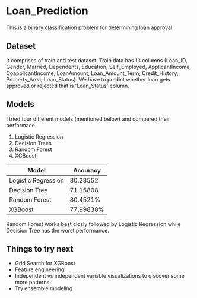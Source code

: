 # Loan_Prediction

This is a binary classification problem for determining loan approval. 

## Dataset
It comprises of train and test dataset. Train data has 13 columns (Loan_ID, Gender, Married, Dependents, Education, Self_Employed, ApplicantIncome, CoapplicantIncome, LoanAmount, Loan_Amount_Term, Credit_History, Property_Area, Loan_Status). We have to predict whether loan gets approved or rejected that is 'Loan_Status' column.

## Models
I tried four different models (mentioned below) and compared their performace. 
1. Logistic Regression
2. Decision Trees
3. Random Forest
4. XGBoost

| Model                | Accuracy      |
| -------------------- | ------------- |
| Logistic Regression  | 80.28552      |
| Decision Tree        | 71.15808      |
| Random Forest        | 80.4521%      |
| XGBoost              | 77.99838%     |

Random Forest works best closly followed by Logistic Regression while Decision Tree has the worst performance. 

## Things to try next
 - Grid Search for XGBoost
 - Feature engineering
 - Independent vs independent variable visualizations to discover some more patterns
 - Try ensemble modeling 
